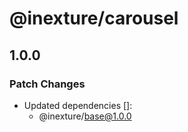 # @inexture/carousel

## 1.0.0

### Patch Changes

- Updated dependencies []:
  - @inexture/base@1.0.0
